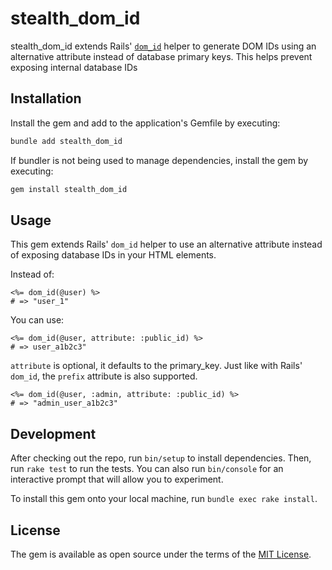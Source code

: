 # stealth_dom_id

stealth_dom_id extends Rails' [`dom_id`](https://github.com/rails/rails/blob/main/actionview/lib/action_view/record_identifier.rb) helper to generate DOM IDs using an alternative attribute instead of database primary keys. This helps prevent exposing internal database IDs


## Installation

Install the gem and add to the application's Gemfile by executing:

```bash
bundle add stealth_dom_id
```

If bundler is not being used to manage dependencies, install the gem by executing:

```bash
gem install stealth_dom_id
```


## Usage

This gem extends Rails' `dom_id` helper to use an alternative attribute instead of exposing database IDs in your HTML elements.

Instead of:
```erb
<%= dom_id(@user) %>
# => "user_1"
```

You can use:
```erb
<%= dom_id(@user, attribute: :public_id) %>
# => user_a1b2c3"
```

`attribute` is optional, it defaults to the primary_key. Just like with Rails' `dom_id`, the `prefix` attribute is also supported.

```erb
<%= dom_id(@user, :admin, attribute: :public_id) %>
# => "admin_user_a1b2c3"
```


## Development

After checking out the repo, run `bin/setup` to install dependencies. Then, run `rake test` to run the tests. You can also run `bin/console` for an interactive prompt that will allow you to experiment.

To install this gem onto your local machine, run `bundle exec rake install`.


## License

The gem is available as open source under the terms of the [MIT License](https://opensource.org/licenses/MIT).
